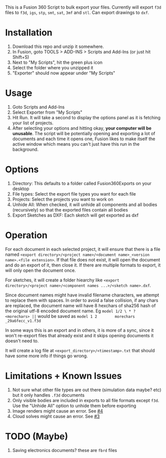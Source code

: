 This is a Fusion 360 Script to bulk export your files. Currently will export `f3d` files to `f3d`, `igs`, `stp`, `smt`, `sat`, `3mf` and `stl`. Can export drawings to `dxf`.

# Installation

1) Download this repo and unzip it somewhere.
2) In Fusion, goto TOOLS > ADD-INS > Scripts and Add-Ins (or just hit Shift+S)
3) Next to "My Scripts", hit the green plus icon
4) Select the folder where you unzipped it
5) "Exporter" should now appear under "My Scripts"

# Usage

1) Goto Scripts and Add-Ins
2) Select Exporter from "My Scripts"
3) Hit Run. It will take a second to display the options panel as it is fetching your list of projects.
4) After selecting your options and hitting okay, **your computer will be unusable**. The script will be potentially opening and exporting a lot of documents and each time it opens one, Fusion likes to make itself the active window which means you can't just have this run in the background.

# Options

1) Directory: This defaults to a folder called Fusion360Exports on your desktop
2) File types: Select the export file types you want for each file
3) Projects: Select the projects you want to work on
4) Unhide All: When checked, it will unhide all components and all bodies (recursively) so that the exported files contain all bodies
5) Export Sketches as DXF: Each sketch will get exported as dxf

# Operation

For each document in each selected project, it will ensure that there is a file named `<export directory>/<project name>/<document name>_<version name>.<file extension>`. If that file does not exist, it will open the document and do an export of it, then close it. If there are multiple formats to export, it will only open the document once.

For sketches, it will create a folder hiearchy like `<export directory>/<project name>/<component names ...>/<sketch name>.dxf`.

Since document names might have invalid filename characters, we attempt to replace them with spaces. In order to avoid a false collision, if any chars are replaced, the document name will have 8 hexchars of sha256 hash of the original utf-8 encoded document name. Eg `model 1/2 \ * ? <morechars> ||` would be saved as `model 1 2        morechars    _29a6fecc_v1.f3d`

In some ways this is an export and in others, it is more of a sync, since it won't re-export files that already exist and it skips opening documents it doesn't need to.

It will create a log file at `<export_directory>/<timestamp>.txt` that should have some more info if things go wrong.

# Limitations + Known Issues

1) Not sure what other file types are out there (simulation data maybe? etc) but it only handles `.f3d` documents
2) Only visible bodies are included in exports to all file formats except `f3d`. Use the "Unhide All" option to unhide them before exporting
3) Image renders might cause an error. See [#4](https://github.com/aconz2/Fusion360Exporter/issues/4)
4) Cloud solves might cause an error. See [#3](https://github.com/aconz2/Fusion360Exporter/issues/3)

# TODO (Maybe)

1) Saving electronics documents? these are `fbrd` files
